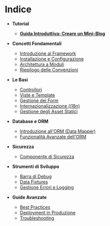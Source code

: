 # Indice

* **Tutorial**
  
  * [**Guida Introduttiva: Creare un Mini-Blog**](getting-started.md)

* **Concetti Fondamentali**
  
  * [Introduzione al Framework](overview.md)
  * [Installazione e Configurazione](installation.md)
  * [Architettura a Moduli](module-architecture.md)
  * [Riepilogo delle Convenzioni](conventions.md)

* **Le Basi**
  
  * [Controllori](controllers.md)
  * [Viste e Template](views.md)
  * [Gestione dei Form](forms.md)
  * [Internazionalizzazione (i18n)](internationalization.md)
  * [Gestione degli Asset Statici](static-assets.md)

* **Database e ORM**
  
  * [Introduzione all'ORM (Data Mapper)](orm.md)
  * [Funzionalità Avanzate dell'ORM](orm-additional-features.md)

* **Sicurezza**
  
  * [Componente di Sicurezza](security-component.md)

* **Strumenti di Sviluppo**
  
  * [Barra di Debug](debug-bar.md)
  * [Data Fixtures](data-fixtures.md)
  * [Gestione Errori e Logging](error-handling-and-logging.md)

* **Guide Avanzate**

  * [Best Practices](best-practices.md)
  * [Deployment in Produzione](deployment.md)
  * [Troubleshooting](troubleshooting.md)
